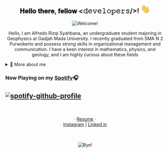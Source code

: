 <div align="center">
<h2> 𝐇𝐞𝐥𝐥𝐨 𝐭𝐡𝐞𝐫𝐞, 𝐟𝐞𝐥𝐥𝐨𝐰 <𝚍𝚎𝚟𝚎𝚕𝚘𝚙𝚎𝚛𝚜/>! <img src="https://github.com/ABSphreak/ABSphreak/blob/master/gifs/Hi.gif" width="30"></h2>
</div>

<div align="center" width="50">
<img src="https://im4.ezgif.com/tmp/ezgif-4-f59b24235c.gif" alt="Welcome!" width="300"/>
</div>

<p align="center">
Hello, I am Alfredo Rizqi Syahbana, an undergraduate student majoring in Geophysics at Gadjah Mada University. I recently graduated from SMA N 2 Purwokerto and possess strong skills in organizational management and communication. I have a keen interest in mathematics, physics, and geology, and I am highly curious about these fields

<p>
  <div>
<details>
  <summary>🧑 More about me</summary>

- 🔭 I’m currently on a journey to build **great** things

- 🌱 I’m currently learning **everything** 🤓

- 🤝 I’m looking for help with **finding projects to contribute to!**

- 👨‍💻 All of my projects are available at [Linkedin](https://www.linkedin.com/in/alfredo-rizqi-syahbana-02aa05246/)

- 💬 Ask me about **open source, web development, and community management**

- 📫 Reach me out at **alfredorizqisyahbana@mail.ugm.ac.id**

</details>
</p>


### Now Playing on my <a href="https://open.spotify.com/user/31gvovr2hctsygvy65fkxlz3oxey?si=699b00c3b6654236">Spotify</a>🎧

[![spotify-github-profile](https://spotify-github-profile.vercel.app/api/view?uid=31gvovr2hctsygvy65fkxlz3oxey&cover_image=true&theme=novatorem&show_offline=false&background_color=121212&interchange=false&bar_color=53b14f&bar_color_cover=true)](https://spotify-github-profile.vercel.app/api/view?uid=31gvovr2hctsygvy65fkxlz3oxey&redirect=true)
<br/>
---


<p align="center">
<br><br>
  · <a href="https://drive.google.com/file/d/1QEZOD2A36o1wfUW74cgdizu8XODOjGVE/view?usp=sharing">Resume</a>
 · 
<br>
<a href="https://www.instagram.com/alfrdo.s/?hl=id">Instagram</a>
| <a href="https://www.linkedin.com/in/alfredo-rizqi-syahbana-02aa05246/">Linked in</a>
<br>

<br>
<br>

<div align="center" width="500">
<img src="https://i.ibb.co/zbQGrt0/Desain-tanpa-judul-9.png" alt="Bye!" width="1000"/>
</div>
